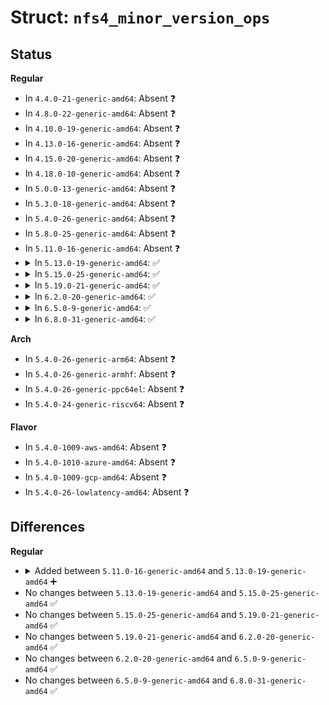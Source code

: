 # Struct: <code>nfs4_minor_version_ops</code>

## Status
<b>Regular</b>
<ul>
<li>
In <code>4.4.0-21-generic-amd64</code>: Absent ❓
</li>
<li>
In <code>4.8.0-22-generic-amd64</code>: Absent ❓
</li>
<li>
In <code>4.10.0-19-generic-amd64</code>: Absent ❓
</li>
<li>
In <code>4.13.0-16-generic-amd64</code>: Absent ❓
</li>
<li>
In <code>4.15.0-20-generic-amd64</code>: Absent ❓
</li>
<li>
In <code>4.18.0-10-generic-amd64</code>: Absent ❓
</li>
<li>
In <code>5.0.0-13-generic-amd64</code>: Absent ❓
</li>
<li>
In <code>5.3.0-18-generic-amd64</code>: Absent ❓
</li>
<li>
In <code>5.4.0-26-generic-amd64</code>: Absent ❓
</li>
<li>
In <code>5.8.0-25-generic-amd64</code>: Absent ❓
</li>
<li>
In <code>5.11.0-16-generic-amd64</code>: Absent ❓
</li>
<li>
<details>
<summary>In <code>5.13.0-19-generic-amd64</code>: ✅</summary>

```c
struct nfs4_minor_version_ops {
    u32 minor_version;
    unsigned int init_caps;
    int (*)(struct nfs_client *) init_client;
    void (*)(struct nfs_client *) shutdown_client;
    bool (*)(const nfs4_stateid *, const nfs4_stateid *) match_stateid;
    int (*)(struct nfs_server *, struct nfs_fh *, struct nfs_fsinfo *) find_root_sec;
    void (*)(struct nfs_server *, struct nfs4_lock_state *) free_lock_state;
    int (*)(struct nfs_server *, nfs4_stateid *, const struct cred *) test_and_free_expired;
    struct nfs_seqid * (*)(struct nfs_seqid_counter *, gfp_t) alloc_seqid;
    void (*)(struct rpc_clnt *, struct rpc_xprt *, void *) session_trunk;
    const struct rpc_call_ops * call_sync_ops;
    const struct nfs4_state_recovery_ops * reboot_recovery_ops;
    const struct nfs4_state_recovery_ops * nograce_recovery_ops;
    const struct nfs4_state_maintenance_ops * state_renewal_ops;
    const struct nfs4_mig_recovery_ops * mig_recovery_ops;
}
```
</details>
</li>
<li>
<details>
<summary>In <code>5.15.0-25-generic-amd64</code>: ✅</summary>

```c
struct nfs4_minor_version_ops {
    u32 minor_version;
    unsigned int init_caps;
    int (*)(struct nfs_client *) init_client;
    void (*)(struct nfs_client *) shutdown_client;
    bool (*)(const nfs4_stateid *, const nfs4_stateid *) match_stateid;
    int (*)(struct nfs_server *, struct nfs_fh *, struct nfs_fsinfo *) find_root_sec;
    void (*)(struct nfs_server *, struct nfs4_lock_state *) free_lock_state;
    int (*)(struct nfs_server *, nfs4_stateid *, const struct cred *) test_and_free_expired;
    struct nfs_seqid * (*)(struct nfs_seqid_counter *, gfp_t) alloc_seqid;
    void (*)(struct rpc_clnt *, struct rpc_xprt *, void *) session_trunk;
    const struct rpc_call_ops * call_sync_ops;
    const struct nfs4_state_recovery_ops * reboot_recovery_ops;
    const struct nfs4_state_recovery_ops * nograce_recovery_ops;
    const struct nfs4_state_maintenance_ops * state_renewal_ops;
    const struct nfs4_mig_recovery_ops * mig_recovery_ops;
}
```
</details>
</li>
<li>
<details>
<summary>In <code>5.19.0-21-generic-amd64</code>: ✅</summary>

```c
struct nfs4_minor_version_ops {
    u32 minor_version;
    unsigned int init_caps;
    int (*)(struct nfs_client *) init_client;
    void (*)(struct nfs_client *) shutdown_client;
    bool (*)(const nfs4_stateid *, const nfs4_stateid *) match_stateid;
    int (*)(struct nfs_server *, struct nfs_fh *, struct nfs_fsinfo *) find_root_sec;
    void (*)(struct nfs_server *, struct nfs4_lock_state *) free_lock_state;
    int (*)(struct nfs_server *, nfs4_stateid *, const struct cred *) test_and_free_expired;
    struct nfs_seqid * (*)(struct nfs_seqid_counter *, gfp_t) alloc_seqid;
    void (*)(struct rpc_clnt *, struct rpc_xprt *, void *) session_trunk;
    const struct rpc_call_ops * call_sync_ops;
    const struct nfs4_state_recovery_ops * reboot_recovery_ops;
    const struct nfs4_state_recovery_ops * nograce_recovery_ops;
    const struct nfs4_state_maintenance_ops * state_renewal_ops;
    const struct nfs4_mig_recovery_ops * mig_recovery_ops;
}
```
</details>
</li>
<li>
<details>
<summary>In <code>6.2.0-20-generic-amd64</code>: ✅</summary>

```c
struct nfs4_minor_version_ops {
    u32 minor_version;
    unsigned int init_caps;
    int (*)(struct nfs_client *) init_client;
    void (*)(struct nfs_client *) shutdown_client;
    bool (*)(const nfs4_stateid *, const nfs4_stateid *) match_stateid;
    int (*)(struct nfs_server *, struct nfs_fh *, struct nfs_fsinfo *) find_root_sec;
    void (*)(struct nfs_server *, struct nfs4_lock_state *) free_lock_state;
    int (*)(struct nfs_server *, nfs4_stateid *, const struct cred *) test_and_free_expired;
    struct nfs_seqid * (*)(struct nfs_seqid_counter *, gfp_t) alloc_seqid;
    void (*)(struct rpc_clnt *, struct rpc_xprt *, void *) session_trunk;
    const struct rpc_call_ops * call_sync_ops;
    const struct nfs4_state_recovery_ops * reboot_recovery_ops;
    const struct nfs4_state_recovery_ops * nograce_recovery_ops;
    const struct nfs4_state_maintenance_ops * state_renewal_ops;
    const struct nfs4_mig_recovery_ops * mig_recovery_ops;
}
```
</details>
</li>
<li>
<details>
<summary>In <code>6.5.0-9-generic-amd64</code>: ✅</summary>

```c
struct nfs4_minor_version_ops {
    u32 minor_version;
    unsigned int init_caps;
    int (*)(struct nfs_client *) init_client;
    void (*)(struct nfs_client *) shutdown_client;
    bool (*)(const nfs4_stateid *, const nfs4_stateid *) match_stateid;
    int (*)(struct nfs_server *, struct nfs_fh *, struct nfs_fsinfo *) find_root_sec;
    void (*)(struct nfs_server *, struct nfs4_lock_state *) free_lock_state;
    int (*)(struct nfs_server *, nfs4_stateid *, const struct cred *) test_and_free_expired;
    struct nfs_seqid * (*)(struct nfs_seqid_counter *, gfp_t) alloc_seqid;
    void (*)(struct rpc_clnt *, struct rpc_xprt *, void *) session_trunk;
    const struct rpc_call_ops * call_sync_ops;
    const struct nfs4_state_recovery_ops * reboot_recovery_ops;
    const struct nfs4_state_recovery_ops * nograce_recovery_ops;
    const struct nfs4_state_maintenance_ops * state_renewal_ops;
    const struct nfs4_mig_recovery_ops * mig_recovery_ops;
}
```
</details>
</li>
<li>
<details>
<summary>In <code>6.8.0-31-generic-amd64</code>: ✅</summary>

```c
struct nfs4_minor_version_ops {
    u32 minor_version;
    unsigned int init_caps;
    int (*)(struct nfs_client *) init_client;
    void (*)(struct nfs_client *) shutdown_client;
    bool (*)(const nfs4_stateid *, const nfs4_stateid *) match_stateid;
    int (*)(struct nfs_server *, struct nfs_fh *, struct nfs_fsinfo *) find_root_sec;
    void (*)(struct nfs_server *, struct nfs4_lock_state *) free_lock_state;
    int (*)(struct nfs_server *, nfs4_stateid *, const struct cred *) test_and_free_expired;
    struct nfs_seqid * (*)(struct nfs_seqid_counter *, gfp_t) alloc_seqid;
    void (*)(struct rpc_clnt *, struct rpc_xprt *, void *) session_trunk;
    const struct rpc_call_ops * call_sync_ops;
    const struct nfs4_state_recovery_ops * reboot_recovery_ops;
    const struct nfs4_state_recovery_ops * nograce_recovery_ops;
    const struct nfs4_state_maintenance_ops * state_renewal_ops;
    const struct nfs4_mig_recovery_ops * mig_recovery_ops;
}
```
</details>
</li>
</ul>
<b>Arch</b>
<ul>
<li>
In <code>5.4.0-26-generic-arm64</code>: Absent ❓
</li>
<li>
In <code>5.4.0-26-generic-armhf</code>: Absent ❓
</li>
<li>
In <code>5.4.0-26-generic-ppc64el</code>: Absent ❓
</li>
<li>
In <code>5.4.0-24-generic-riscv64</code>: Absent ❓
</li>
</ul>
<b>Flavor</b>
<ul>
<li>
In <code>5.4.0-1009-aws-amd64</code>: Absent ❓
</li>
<li>
In <code>5.4.0-1010-azure-amd64</code>: Absent ❓
</li>
<li>
In <code>5.4.0-1009-gcp-amd64</code>: Absent ❓
</li>
<li>
In <code>5.4.0-26-lowlatency-amd64</code>: Absent ❓
</li>
</ul>

## Differences
<b>Regular</b>
<ul>
<li>
<details>
<summary>Added between <code>5.11.0-16-generic-amd64</code> and <code>5.13.0-19-generic-amd64</code> ➕</summary>

```c
struct nfs4_minor_version_ops {
    u32 minor_version;
    unsigned int init_caps;
    int (*)(struct nfs_client *) init_client;
    void (*)(struct nfs_client *) shutdown_client;
    bool (*)(const nfs4_stateid *, const nfs4_stateid *) match_stateid;
    int (*)(struct nfs_server *, struct nfs_fh *, struct nfs_fsinfo *) find_root_sec;
    void (*)(struct nfs_server *, struct nfs4_lock_state *) free_lock_state;
    int (*)(struct nfs_server *, nfs4_stateid *, const struct cred *) test_and_free_expired;
    struct nfs_seqid * (*)(struct nfs_seqid_counter *, gfp_t) alloc_seqid;
    void (*)(struct rpc_clnt *, struct rpc_xprt *, void *) session_trunk;
    const struct rpc_call_ops * call_sync_ops;
    const struct nfs4_state_recovery_ops * reboot_recovery_ops;
    const struct nfs4_state_recovery_ops * nograce_recovery_ops;
    const struct nfs4_state_maintenance_ops * state_renewal_ops;
    const struct nfs4_mig_recovery_ops * mig_recovery_ops;
}
```
</details>
</li>
<li>
No changes between <code>5.13.0-19-generic-amd64</code> and <code>5.15.0-25-generic-amd64</code> ✅
</li>
<li>
No changes between <code>5.15.0-25-generic-amd64</code> and <code>5.19.0-21-generic-amd64</code> ✅
</li>
<li>
No changes between <code>5.19.0-21-generic-amd64</code> and <code>6.2.0-20-generic-amd64</code> ✅
</li>
<li>
No changes between <code>6.2.0-20-generic-amd64</code> and <code>6.5.0-9-generic-amd64</code> ✅
</li>
<li>
No changes between <code>6.5.0-9-generic-amd64</code> and <code>6.8.0-31-generic-amd64</code> ✅
</li>
</ul>
